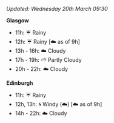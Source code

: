 *Updated: Wednesday 20th March 09:30*

**Glasgow**

* 11h: :umbrella: Rainy
* 12h: :umbrella: Rainy [:cloud: as of 9h]
* 13h - 16h: :cloud: Cloudy
* 17h - 19h: :partly_sunny: Partly Cloudy
* 20h - 22h: :cloud: Cloudy

**Edinburgh**

* 11h: :umbrella: Rainy
* 12h, 13h: :cyclone: Windy (:cloud:) [:cloud: as of 9h]
* 14h - 22h: :cloud: Cloudy
